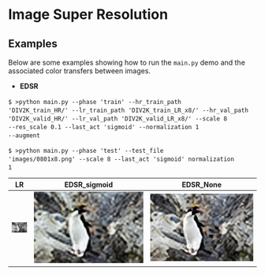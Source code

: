 # Image Super Resolution  

## Examples
Below are some examples showing how to run the <code>main.py</code> demo and the associated color transfers between images.

+ **EDSR**

<code>$ >python main.py --phase 'train' --hr_train_path 'DIV2K_train_HR/' --lr_train_path 'DIV2K_train_LR_x8/' --hr_val_path 
 'DIV2K_valid_HR/' --lr_val_path 'DIV2K_valid_LR_x8/' --scale 8 --res_scale 0.1 --last_act 'sigmoid' --normalization 1 --augment</code>

<code>$ >python main.py --phase 'test' --test_file 'images/0801x8.png' --scale 8 --last_act 'sigmoid' normalization 1</code>

|  LR   | EDSR_sigmoid | EDSR_None|
|  ----  | ----  | ----  |
| <img src="images/0801x8.png"  alt="transfer" />  | <img src="logs/result/EDSR/0801x8_sigmoid.png" alt="transfer" /> | <img src="logs/result/EDSR/0801x8_None.png" alt="transfer" /> |

